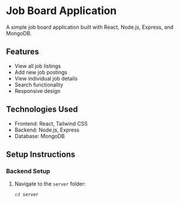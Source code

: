 # Job Board Application

A simple job board application built with React, Node.js, Express, and MongoDB.

## Features

- View all job listings
- Add new job postings
- View individual job details
- Search functionality
- Responsive design

## Technologies Used

- Frontend: React, Tailwind CSS
- Backend: Node.js, Express
- Database: MongoDB

## Setup Instructions

### Backend Setup

1. Navigate to the `server` folder:
   ```bash
   cd server